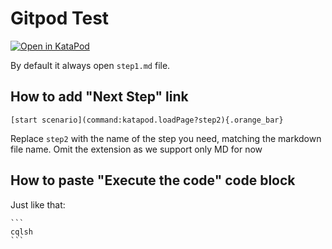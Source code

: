 # Gitpod Test

[![Open in KataPod](https://gitpod.io/button/open-in-gitpod.svg)](https://katapod.hadesarchitect.link/#https://github.com/HadesArchitect/GitpodTest/)

By default it always open `step1.md` file.

## How to add "Next Step" link

```
[start scenario](command:katapod.loadPage?step2){.orange_bar}
```

Replace `step2` with the name of the step you need, matching the markdown file name. Omit the extension as we support only MD for now

## How to paste "Execute the code" code block 

Just like that:

    ```
    cqlsh
    ```
